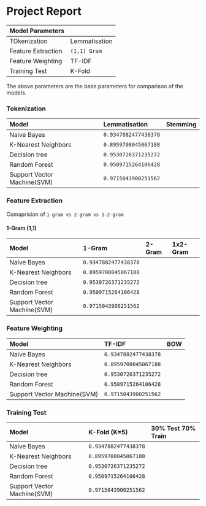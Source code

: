 <!-- Source Links -->

# Project Report

|Model Parameters||
|:-|:-|
|TOkenization|Lemmatisation|
|Feature Extraction|`(1,1) Gram`|
|Feature Weighting|TF-IDF|
|Training Test|K-Fold|

The above parameters are the base parameters for comparison of the models.


### Tokenization
|Model|Lemmatisation|Stemming|
|:-|:-|:-|
|Naive Bayes|`0.9347882477438378`||
|K-Nearest Neighbors|`0.8959708045067188`||
|Decision tree|`0.9530726371235272`||
|Random Forest|`0.9509715264106428`||
|Support Vector Machine(SVM)|`0.9715043900251562`||

### Feature Extraction
Comaprision of `1-gram vs 2-gram vs 1-2-gram`

#### 1-Gram (1,1)
|Model|1-Gram|2-Gram|1x2-Gram|
|:-|:-|:-|:-|
Naive Bayes|`0.9347882477438378`|||
K-Nearest Neighbors|`0.8959708045067188`|||
Decision tree|`0.9530726371235272`|||
Random Forest|`0.9509715264106428`|||
Support Vector Machine(SVM)|`0.9715043900251562`|||

### Feature Weighting

|Model|TF-IDF|BOW|
|:-|:-|:-|
|Naive Bayes|`0.9347882477438378`||
|K-Nearest Neighbors|`0.8959708045067188`||
|Decision tree|`0.9530726371235272`||
|Random Forest|`0.9509715264106428`||
|Support Vector Machine(SVM)|`0.9715043900251562`||


### Training Test

|Model|K-Fold (K=5)|30% Test 70% Train|
|:-|:-|:-|
|Naive Bayes|`0.9347882477438378`||
|K-Nearest Neighbors|`0.8959708045067188`||
|Decision tree|`0.9530726371235272`||
|Random Forest|`0.9509715264106428`||
|Support Vector Machine(SVM)|`0.9715043900251562`||